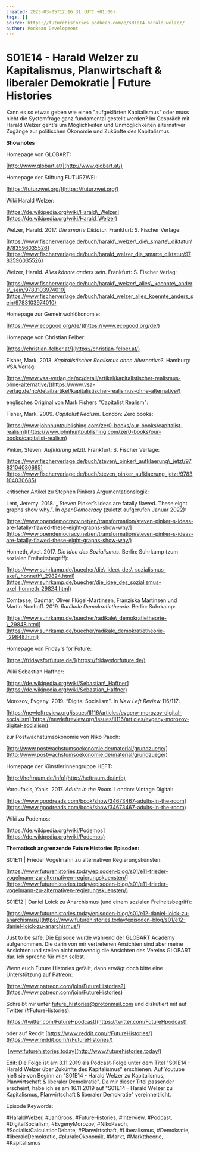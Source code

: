 ```yaml
---
created: 2023-03-05T12:16:31 (UTC +01:00)
tags: []
source: https://futurehistories.podbean.com/e/s01e14-harald-welzer/
author: PodBean Development
---
```


# S01E14 - Harald Welzer zu Kapitalismus, Planwirtschaft & liberaler Demokratie | Future Histories

Kann es so etwas geben wie einen "aufgeklärten Kapitalismus" oder muss nicht die Systemfrage ganz fundamental gestellt werden? Im Gespräch mit Harald Welzer geht's um Möglichkeiten und Unmöglichkeiten alternativer Zugänge zur politischen Ökonomie und Zukünfte des Kapitalismus.

**Shownotes**

  
Homepage von GLOBART:

[http://www.globart.at/](http://www.globart.at/)

  
Homepage der Stiftung FUTURZWEI:

[https://futurzwei.org/](https://futurzwei.org/)

  
Wiki Harald Welzer:

[https://de.wikipedia.org/wiki/Harald\_Welzer](https://de.wikipedia.org/wiki/Harald_Welzer)

Welzer, Harald. 2017. _Die smarte Diktatur._ Frankfurt: S. Fischer Verlage:

[https://www.fischerverlage.de/buch/harald\_welzer\_die\_smarte\_diktatur/9783596035526](https://www.fischerverlage.de/buch/harald_welzer_die_smarte_diktatur/9783596035526)

  
Welzer, Harald. _Alles könnte anders sein_. Frankfurt: S. Fischer Verlag:

[https://www.fischerverlage.de/buch/harald\_welzer\_alles\_koennte\_anders\_sein/9783103974010](https://www.fischerverlage.de/buch/harald_welzer_alles_koennte_anders_sein/9783103974010)

  
Homepage zur Gemeinwohlökonomie:

[https://www.ecogood.org/de/](https://www.ecogood.org/de/)

  
Homepage von Christian Felber:

[https://christian-felber.at/](https://christian-felber.at/)

Fisher, Mark. 2013. _Kapitalistischer Realismus ohne Alternative?._ Hamburg: VSA Verlag:

[https://www.vsa-verlag.de/nc/detail/artikel/kapitalistischer-realismus-ohne-alternative/](https://www.vsa-verlag.de/nc/detail/artikel/kapitalistischer-realismus-ohne-alternative/)

englisches Original von Mark Fishers "Capitalist Realism":

Fisher, Mark. 2009. _Capitalist Realism._ London: Zero books:

[https://www.johnhuntpublishing.com/zer0-books/our-books/capitalist-realism](https://www.johnhuntpublishing.com/zer0-books/our-books/capitalist-realism)

  
Pinker, Steven. _Aufklärung jetzt!._ Frankfurt: S. Fischer Verlage:

[https://www.fischerverlage.de/buch/steven\_pinker\_aufklaerung\_jetzt/9783104030685](https://www.fischerverlage.de/buch/steven_pinker_aufklaerung_jetzt/9783104030685)

  
kritischer Artikel zu Stephen Pinkers Argumentationslogik:

Lent, Jeremy. 2018. „ Steven Pinker’s ideas are fatally flawed. These eight graphs show why.”. In _openDemocracy_ (zuletzt aufgerufen Januar 2022):

[https://www.opendemocracy.net/en/transformation/steven-pinker-s-ideas-are-fatally-flawed-these-eight-graphs-show-why/](https://www.opendemocracy.net/en/transformation/steven-pinker-s-ideas-are-fatally-flawed-these-eight-graphs-show-why/)

  
Honneth, Axel. 2017. _Die Idee des Sozialismus_. Berlin: Suhrkamp (zum sozialen Freiheitsbegriff):

[https://www.suhrkamp.de/buecher/die\_idee\_des\_sozialismus-axel\_honneth\_29824.html](https://www.suhrkamp.de/buecher/die_idee_des_sozialismus-axel_honneth_29824.html)

  
Comtesse, Dagmar, Oliver Flügel-Martinsen, Franziska Martinsen und Martin Nonhoff. 2019. _Radikale Demokratietheorie._ Berlin: Suhrkamp:

[https://www.suhrkamp.de/buecher/radikale\_demokratietheorie-\_29848.html](https://www.suhrkamp.de/buecher/radikale_demokratietheorie-_29848.html)

  
Homepage von Friday's for Future:

[https://fridaysforfuture.de/](https://fridaysforfuture.de/)

  
Wiki Sebastian Haffner:

[https://de.wikipedia.org/wiki/Sebastian\_Haffner](https://de.wikipedia.org/wiki/Sebastian_Haffner)

  
Morozov, Evgeny. 2019. “Digital Socialism". In _New Left Review_ 116/117:

[https://newleftreview.org/issues/II116/articles/evgeny-morozov-digital-socialism](https://newleftreview.org/issues/II116/articles/evgeny-morozov-digital-socialism)

  
zur Postwachstumsökonomie von Niko Paech:

[http://www.postwachstumsoekonomie.de/material/grundzuege/](http://www.postwachstumsoekonomie.de/material/grundzuege/)

  
Homepage der KünstlerInnengruppe HEFT:

[http://heftraum.de/info](http://heftraum.de/info)

  
Varoufakis, Yanis. 2017. _Adults in the Room._ London: Vintage Digital:

[https://www.goodreads.com/book/show/34673467-adults-in-the-room](https://www.goodreads.com/book/show/34673467-adults-in-the-room)

  
Wiki zu Podemos:

[https://de.wikipedia.org/wiki/Podemos](https://de.wikipedia.org/wiki/Podemos)

**Thematisch angrenzende Future Histories Episoden:**

  
S01E11 | Frieder Vogelmann zu alternativen Regierungskünsten:

[https://www.futurehistories.today/episoden-blog/s01/e11-frieder-vogelmann-zu-alternativen-regierungskuensten/](https://www.futurehistories.today/episoden-blog/s01/e11-frieder-vogelmann-zu-alternativen-regierungskuensten/)

  
S01E12 | Daniel Loick zu Anarchismus (und einem sozialen Freiheitsbegriff):

[https://www.futurehistories.today/episoden-blog/s01/e12-daniel-loick-zu-anarchismus/](https://www.futurehistories.today/episoden-blog/s01/e12-daniel-loick-zu-anarchismus/)

Just to be safe: Die Episode wurde während der GLOBART Academy aufgenommen. Die darin von mir vertretenen Ansichten sind aber meine Ansichten und stellen nicht notwendig die Ansichten des Vereins GLOBART dar. Ich spreche für mich selbst.  

Wenn euch Future Histories gefällt, dann erwägt doch bitte eine Unterstützung auf [Patreon](https://www.patreon.com/join/FutureHistories):

[https://www.patreon.com/join/FutureHistories?](https://www.patreon.com/join/FutureHistories)

Schreibt mir unter [future\_histories@protonmail.com](mailto:future_histories@protonmail.com) und diskutiert mit auf Twitter (#FutureHistories):

[https://twitter.com/FutureHpodcast](https://twitter.com/FutureHpodcast)

oder auf Reddit [https://www.reddit.com/r/FutureHistories/](https://www.reddit.com/r/FutureHistories/)

 [www.futurehistories.today](http://www.futurehistories.today/)

Edit: Die Folge ist am 3.11.2019 als Podcast-Folge unter dem Titel "S01E14 - Harald Welzer über Zukünfte des Kapitalismus" erschienen. Auf Youtube hieß sie von Beginn an "S01E14 - Harald Welzer zu Kapitalismus, Planwirtschaft & liberaler Demokratie". Da mir dieser Titel passender erscheint, habe ich es am 16.11.2019 auf "S01E14 - Harald Welzer zu Kapitalismus, Planwirtschaft & liberaler Demokratie" vereinheitlicht.

Episode Keywords:

#HaraldWelzer, #JanGroos, #FutureHistories, #Interview, #Podcast, #DigitalSocialism, #EvgenyMorozov, #NikoPaech, #SocialistCalculationDebate, #Planwirtschaft, #Liberalismus, #Demokratie, #liberaleDemokratie, #pluraleÖkonomik, #Markt, #Markttheorie, #Kapitalismus
